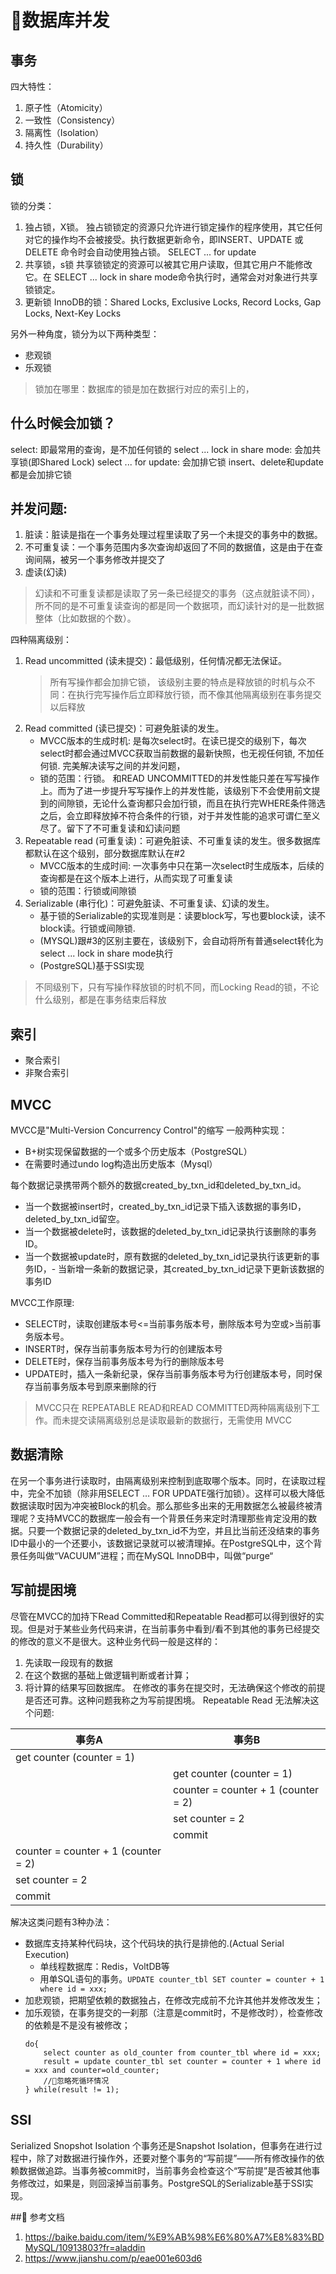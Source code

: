 # 数据库并发
## 事务
四大特性：
1. 原子性（Atomicity）
2. 一致性（Consistency）
3. 隔离性（Isolation）
4. 持久性（Durability）
## 锁
锁的分类：
1. 独占锁，X锁。
    独占锁锁定的资源只允许进行锁定操作的程序使用，其它任何对它的操作均不会被接受。执行数据更新命令，即INSERT、UPDATE 或DELETE 命令时会自动使用独占锁。
    SELECT ... for update
2. 共享锁，s锁
    共享锁锁定的资源可以被其它用户读取，但其它用户不能修改它。在
    SELECT ... lock in share mode命令执行时，通常会对对象进行共享锁锁定。
3. 更新锁
InnoDB的锁：Shared Locks, Exclusive Locks, Record Locks, Gap Locks, Next-Key Locks

另外一种角度，锁分为以下两种类型：
- 悲观锁
- 乐观锁
> 锁加在哪里：数据库的锁是加在数据行对应的索引上的，
## 什么时候会加锁？
select: 即最常用的查询，是不加任何锁的
select ... lock in share mode: 会加共享锁(即Shared Lock)
select ... for update: 会加排它锁
insert、delete和update都是会加排它锁

## 并发问题:
1. 脏读：脏读是指在一个事务处理过程里读取了另一个未提交的事务中的数据。
2. 不可重复读：一个事务范围内多次查询却返回了不同的数据值，这是由于在查询间隔，被另一个事务修改并提交了
3. 虚读(幻读)
>幻读和不可重复读都是读取了另一条已经提交的事务（这点就脏读不同），所不同的是不可重复读查询的都是同一个数据项，而幻读针对的是一批数据整体（比如数据的个数）。

四种隔离级别：
1. Read uncommitted (读未提交)：最低级别，任何情况都无法保证。
    >所有写操作都会加排它锁， 该级别主要的特点是释放锁的时机与众不同：在执行完写操作后立即释放行锁，而不像其他隔离级别在事务提交以后释放
2. Read committed (读已提交)：可避免脏读的发生。
    - MVCC版本的生成时机: 是每次select时。在读已提交的级别下，每次select时都会通过MVCC获取当前数据的最新快照，也无视任何锁, 不加任何锁. 完美解决读写之间的并发问题，
    - 锁的范围：行锁。 和READ UNCOMMITTED的并发性能只差在写写操作上。而为了进一步提升写写操作上的并发性能，该级别下不会使用前文提到的间隙锁，无论什么查询都只会加行锁，而且在执行完WHERE条件筛选之后，会立即释放掉不符合条件的行锁，对于并发性能的追求可谓仁至义尽了。留下了不可重复读和幻读问题
3. Repeatable read (可重复读)：可避免脏读、不可重复读的发生。很多数据库都默认在这个级别，部分数据库默认在#2
    - MVCC版本的生成时间: 一次事务中只在第一次select时生成版本，后续的查询都是在这个版本上进行，从而实现了可重复读
    - 锁的范围：行锁或间隙锁
4. Serializable (串行化)：可避免脏读、不可重复读、幻读的发生。
    - 基于锁的Serializable的实现准则是：读要block写，写也要block读，读不block读。行锁或间隙锁. 
    - (MYSQL)跟#3的区别主要在，该级别下，会自动将所有普通select转化为select ... lock in share mode执行
    - (PostgreSQL)基于SSI实现
> 不同级别下，只有写操作释放锁的时机不同，而Locking Read的锁，不论什么级别，都是在事务结束后释放
## 索引
- 聚合索引
- 非聚合索引
## MVCC
MVCC是"Multi-Version Concurrency Control"的缩写
一般两种实现：
- B+树实现保留数据的一个或多个历史版本（PostgreSQL）
- 在需要时通过undo log构造出历史版本（Mysql）

每个数据记录携带两个额外的数据created_by_txn_id和deleted_by_txn_id。
- 当一个数据被insert时，created_by_txn_id记录下插入该数据的事务ID，deleted_by_txn_id留空。
- 当一个数据被delete时，该数据的deleted_by_txn_id记录执行该删除的事务ID。
- 当一个数据被update时，原有数据的deleted_by_txn_id记录执行该更新的事务ID，- 当新增一条新的数据记录，其created_by_txn_id记录下更新该数据的事务ID

MVCC工作原理:
- SELECT时，读取创建版本号<=当前事务版本号，删除版本号为空或>当前事务版本号。
- INSERT时，保存当前事务版本号为行的创建版本号
- DELETE时，保存当前事务版本号为行的删除版本号
- UPDATE时，插入一条新纪录，保存当前事务版本号为行创建版本号，同时保存当前事务版本号到原来删除的行

>MVCC只在 REPEATABLE READ和READ COMMITTED两种隔离级别下工作。而未提交读隔离级别总是读取最新的数据行，无需使用 MVCC

## 数据清除
在另一个事务进行读取时，由隔离级别来控制到底取哪个版本。同时，在读取过程中，完全不加锁（除非用SELECT … FOR UPDATE强行加锁）。这样可以极大降低数据读取时因为冲突被Block的机会。那么那些多出来的无用数据怎么被最终被清理呢？支持MVCC的数据库一般会有一个背景任务来定时清理那些肯定没用的数据。只要一个数据记录的deleted_by_txn_id不为空，并且比当前还没结束的事务ID中最小的一个还要小，该数据记录就可以被清理掉。在PostgreSQL中，这个背景任务叫做“VACUUM”进程；而在MySQL InnoDB中，叫做“purge“
## 写前提困境
尽管在MVCC的加持下Read Committed和Repeatable Read都可以得到很好的实现。但是对于某些业务代码来讲，在当前事务中看到/看不到其他的事务已经提交的修改的意义不是很大。这种业务代码一般是这样的：
1. 先读取一段现有的数据
2. 在这个数据的基础上做逻辑判断或者计算；
3. 将计算的结果写回数据库。
在修改的事务在提交时，无法确保这个修改的前提是否还可靠。这种问题我称之为写前提困境。
Repeatable Read 无法解决这个问题:

事务A|事务B
-|-
get counter (counter = 1)|
||get counter (counter = 1)
||counter = counter + 1 (counter = 2)
||set counter = 2
||commit
counter = counter + 1 (counter = 2)|
set counter = 2|
commit|

解决这类问题有3种办法：
- 数据库支持某种代码块，这个代码块的执行是排他的.(Actual Serial Execution)
    - 单线程数据库：Redis，VoltDB等
    - 用单SQL语句的事务。`UPDATE counter_tbl SET counter = counter + 1 where id = xxx;`
- 加悲观锁，把期望依赖的数据独占，在修改完成前不允许其他并发修改发生；
- 加乐观锁，在事务提交的一刹那（注意是commit时，不是修改时），检查修改的依赖是不是没有被修改；
    ```
    do{
        select counter as old_counter from counter_tbl where id = xxx;
        result = update counter_tbl set counter = counter + 1 where id = xxx and counter=old_counter;
        //忽略死循环情况
    } while(result != 1);
    ```
## SSI
Serialized Snopshot Isolation
个事务还是Snapshot Isolation，但事务在进行过程中，除了对数据进行操作外，还要对整个事务的“写前提”——所有修改操作的依赖数据做追踪。当事务被commit时，当前事务会检查这个“写前提”是否被其他事务修改过，如果是，则回滚掉当前事务。PostgreSQL的Serializable基于SSI实现。


## 参考文档
1. https://baike.baidu.com/item/%E9%AB%98%E6%80%A7%E8%83%BDMySQL/10913803?fr=aladdin
2. https://www.jianshu.com/p/eae001e603d6